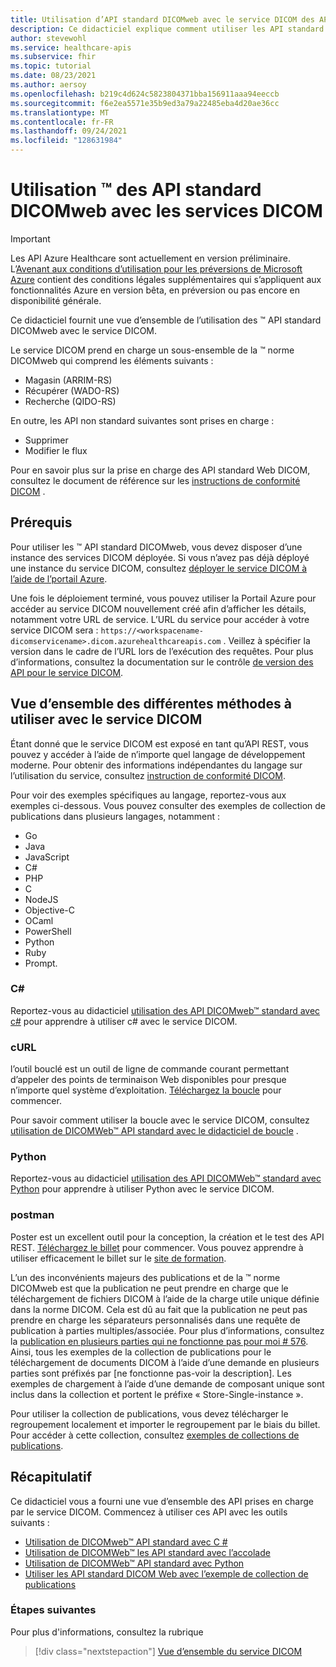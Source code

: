 ```yaml
---
title: Utilisation d’API standard DICOMweb avec le service DICOM des API de santé Azure
description: Ce didacticiel explique comment utiliser les API standard DICOMweb avec le service DICOM.
author: stevewohl
ms.service: healthcare-apis
ms.subservice: fhir
ms.topic: tutorial
ms.date: 08/23/2021
ms.author: aersoy
ms.openlocfilehash: b219c4d624c5823804371bba156911aaa94eeccb
ms.sourcegitcommit: f6e2ea5571e35b9ed3a79a22485eba4d20ae36cc
ms.translationtype: MT
ms.contentlocale: fr-FR
ms.lasthandoff: 09/24/2021
ms.locfileid: "128631984"
---
```

# <a name="using-dicomwebtradestandard-apis-with-dicom-services"></a>Utilisation &trade; des API standard DICOMweb avec les services DICOM

> [!IMPORTANT]
> Les API Azure Healthcare sont actuellement en version préliminaire. L’[Avenant aux conditions d’utilisation pour les préversions de Microsoft Azure](https://azure.microsoft.com/support/legal/preview-supplemental-terms/) contient des conditions légales supplémentaires qui s’appliquent aux fonctionnalités Azure en version bêta, en préversion ou pas encore en disponibilité générale.

Ce didacticiel fournit une vue d’ensemble de l’utilisation des &trade; API standard DICOMweb avec le service DICOM.

Le service DICOM prend en charge un sous-ensemble de la &trade; norme DICOMweb qui comprend les éléments suivants :

* Magasin (ARRIM-RS)
* Récupérer (WADO-RS)
* Recherche (QIDO-RS)

En outre, les API non standard suivantes sont prises en charge :

* Supprimer
* Modifier le flux

Pour en savoir plus sur la prise en charge des API standard Web DICOM, consultez le document de référence sur les [instructions de conformité DICOM](dicom-services-conformance-statement.md) .

## <a name="prerequisites"></a>Prérequis

Pour utiliser les &trade; API standard DICOMweb, vous devez disposer d’une instance des services DICOM déployée. Si vous n’avez pas déjà déployé une instance du service DICOM, consultez [déployer le service DICOM à l’aide de l’portail Azure](deploy-dicom-services-in-azure.md).

Une fois le déploiement terminé, vous pouvez utiliser la Portail Azure pour accéder au service DICOM nouvellement créé afin d’afficher les détails, notamment votre URL de service. L’URL du service pour accéder à votre service DICOM sera : ```https://<workspacename-dicomservicename>.dicom.azurehealthcareapis.com``` . Veillez à spécifier la version dans le cadre de l’URL lors de l’exécution des requêtes. Pour plus d’informations, consultez la documentation sur le contrôle [de version des API pour le service DICOM](api-versioning-dicom-service.md).

## <a name="overview-of-various-methods-to-use-with-dicom-service"></a>Vue d’ensemble des différentes méthodes à utiliser avec le service DICOM

Étant donné que le service DICOM est exposé en tant qu’API REST, vous pouvez y accéder à l’aide de n’importe quel langage de développement moderne. Pour obtenir des informations indépendantes du langage sur l’utilisation du service, consultez [instruction de conformité DICOM](dicom-services-conformance-statement.md).

Pour voir des exemples spécifiques au langage, reportez-vous aux exemples ci-dessous. Vous pouvez consulter des exemples de collection de publications dans plusieurs langages, notamment :

* Go 
* Java 
* JavaScript 
* C# 
* PHP 
* C 
* NodeJS
* Objective-C
* OCaml
* PowerShell
* Python
* Ruby 
* Prompt.

### <a name="c"></a>C#

Reportez-vous au didacticiel [utilisation des API DICOMweb™ standard avec c#](dicomweb-standard-apis-c-sharp.md) pour apprendre à utiliser c# avec le service DICOM.

### <a name="curl"></a>cURL

l’outil bouclé est un outil de ligne de commande courant permettant d’appeler des points de terminaison Web disponibles pour presque n’importe quel système d’exploitation. [Téléchargez la boucle](https://curl.haxx.se/download.html) pour commencer.

Pour savoir comment utiliser la boucle avec le service DICOM, consultez [utilisation de DICOMWeb™ API standard avec le didacticiel de boucle](dicomweb-standard-apis-curl.md) .

### <a name="python"></a>Python

Reportez-vous au didacticiel [utilisation des API DICOMWeb™ standard avec Python](dicomweb-standard-apis-python.md) pour apprendre à utiliser Python avec le service DICOM.

### <a name="postman"></a>postman

Poster est un excellent outil pour la conception, la création et le test des API REST. [Téléchargez le billet](https://www.postman.com/downloads/) pour commencer. Vous pouvez apprendre à utiliser efficacement le billet sur le [site de formation](https://learning.postman.com/).

L’un des inconvénients majeurs des publications et de la &trade; norme DICOMweb est que la publication ne peut prendre en charge que le téléchargement de fichiers DICOM à l’aide de la charge utile unique définie dans la norme DICOM. Cela est dû au fait que la publication ne peut pas prendre en charge les séparateurs personnalisés dans une requête de publication à parties multiples/associée. Pour plus d’informations, consultez la [publication en plusieurs parties qui ne fonctionne pas pour moi # 576](https://github.com/postmanlabs/postman-app-support/issues/576). Ainsi, tous les exemples de la collection de publications pour le téléchargement de documents DICOM à l’aide d’une demande en plusieurs parties sont préfixés par [ne fonctionne pas-voir la description]. Les exemples de chargement à l’aide d’une demande de composant unique sont inclus dans la collection et portent le préfixe « Store-Single-instance ».

Pour utiliser la collection de publications, vous devez télécharger le regroupement localement et importer le regroupement par le biais du billet. Pour accéder à cette collection, consultez [exemples de collections de publications](https://github.com/microsoft/dicom-server/blob/main/docs/resources/Conformance-as-Postman.postman_collection.json).

## <a name="summary"></a>Récapitulatif

Ce didacticiel vous a fourni une vue d’ensemble des API prises en charge par le service DICOM. Commencez à utiliser ces API avec les outils suivants :

- [Utilisation de DICOMweb™ API standard avec C #](dicomweb-standard-apis-c-sharp.md)
- [Utilisation de DICOMWeb™ les API standard avec l’accolade](dicomweb-standard-apis-curl.md)
- [Utilisation de DICOMWeb™ API standard avec Python](dicomweb-standard-apis-python.md)
- [Utiliser les API standard DICOM Web avec l’exemple de collection de publications](https://github.com/microsoft/dicom-server/blob/main/docs/resources/Conformance-as-Postman.postman_collection.json)

### <a name="next-steps"></a>Étapes suivantes

Pour plus d'informations, consultez la rubrique

>[!div class="nextstepaction"]
>[Vue d’ensemble du service DICOM](dicom-services-overview.md)
